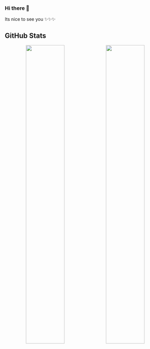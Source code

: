 ### Hi there 👋
Its nice to see you ✨✨✨

## GitHub Stats
 <p align="center">
    <img
        width="49%"
        src="https://github-readme-stats.vercel.app/api?username=ssensalo&count_private=true&include_all_commits=true&show_icons=true&theme=merko&custom_title=GitHub+Stats"
    />
    <img
        width="49%"
        src="https://github-readme-streak-stats.herokuapp.com?user=ssensalo&theme=merko"
    />
</p>

<!--
**ssensalo/ssensalo** is a ✨ _special_ ✨ repository because its `README.md` (this file) appears on your GitHub profile.

Here are some ideas to get you started:

- 🔭 I’m currently working on ...
- 🌱 I’m currently learning ...
- 👯 I’m looking to collaborate on ...
- 🤔 I’m looking for help with ...
- 💬 Ask me about ...
- 📫 How to reach me: ...
- 😄 Pronouns: ...
- ⚡ Fun fact: ...

Create (Badges)[https://shields.io/] for your skills.
Use (Gifs)[https://gfycat.com/] for your expressions.
Add more pins
[![Readme Card](https://github-readme-stats.vercel.app/api/pin/?username=hongvinhmobile&repo=intercom_desktop&theme=blueberry)](https://github.com/hongvinhmobile/intercom_desktop)
Know how many visitors are viewing your github using (Hits)[https://hits.seeyoufarm.com/]

-->
